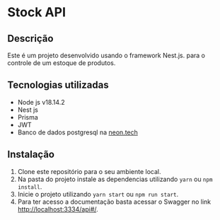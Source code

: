 # Stock API

## Descrição

Este é um projeto desenvolvido usando o framework Nest.js. para o controle de um estoque de produtos.

## Tecnologias utilizadas

- Node js v18.14.2
- Nest js
- Prisma
- JWT
- Banco de dados postgresql na [neon.tech](neon.tech)

## Instalação

1. Clone este repositório para o seu ambiente local.
2. Na pasta do projeto instale as dependencias utilizando `yarn` ou `npm install`.
3. Inicie o projeto utilizando `yarn start` ou `npm run start`.
4. Para ter acesso a documentação basta acessar o Swagger no link [http://localhost:3334/api#/](http://localhost:3334/api#/).
